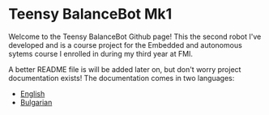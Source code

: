 # Teensy BalanceBot Mk1
Welcome to the Teensy BalanceBot Github page! This the second robot I've developed and is a course project for the Embedded and autonomous sytems course I enrolled in during my third year at FMI. 

A better README file is will be added later on, but don't worry project documentation exists! 
The documentation comes in two languages:
- [English](https://github.com/NikolaTotev/Teensy-Balance-Bot-Mk_1/blob/main/Documentation/Teensy_BalanceBot_Mk1_en_v1.pdf)
- [Bulgarian](https://github.com/NikolaTotev/Teensy-Balance-Bot-Mk_1/blob/main/Documentation/Teensy_BalanceBot_Mk1_bg_v2.pdf)
 
 
